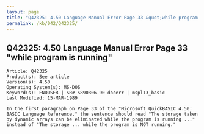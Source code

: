 ```yaml
---
layout: page
title: "Q42325: 4.50 Language Manual Error Page 33 &quot;while program is running&quot;"
permalink: /kb/042/Q42325/
---
```


## Q42325: 4.50 Language Manual Error Page 33 &quot;while program is running&quot;

	Article: Q42325
	Product(s): See article
	Version(s): 4.50
	Operating System(s): MS-DOS
	Keyword(s): ENDUSER | SR# S890306-90 docerr | mspl13_basic
	Last Modified: 15-MAR-1989
	
	In the first paragraph on Page 33 of the "Microsoft QuickBASIC 4.50:
	BASIC Language Reference," the sentence should read "The storage taken
	by dynamic arrays can be eliminated while the program is running ..."
	instead of "The storage ... while the program is NOT running."
